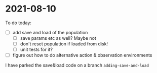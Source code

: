 # 2021-08-10
To do today:
- [ ] add save and load of the population
    - [ ] save params etc as well?  Maybe not
    - [ ] don't reset population if loaded from disk!
    - [ ] unit tests for it?
-  [ ] figure out how to do alternative action & observation environments

I have parked the save&load code on a branch `adding-save-and-load`

